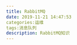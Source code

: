 ```yaml
---
title: RabbitMQ
date: 2019-11-21 14:47:53
categories:运维
tags:消息队列
description: RabbitMQ知识
---
```





